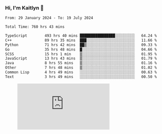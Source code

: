 ### Hi, I'm Kaitlyn 👋
<!--START_SECTION:waka-->

```txt
From: 29 January 2024 - To: 19 July 2024

Total Time: 760 hrs 43 mins

TypeScript        493 hrs 40 mins ████████████████░░░░░░░░░   64.24 %
C++               89 hrs 35 mins  ███░░░░░░░░░░░░░░░░░░░░░░   11.66 %
Python            71 hrs 42 mins  ██▒░░░░░░░░░░░░░░░░░░░░░░   09.33 %
Go                35 hrs 48 mins  █░░░░░░░░░░░░░░░░░░░░░░░░   04.66 %
SCSS              15 hrs 1 min    ▒░░░░░░░░░░░░░░░░░░░░░░░░   01.95 %
JavaScript        13 hrs 43 mins  ▒░░░░░░░░░░░░░░░░░░░░░░░░   01.79 %
Java              8 hrs 55 mins   ▒░░░░░░░░░░░░░░░░░░░░░░░░   01.16 %
Other             7 hrs 48 mins   ▒░░░░░░░░░░░░░░░░░░░░░░░░   01.02 %
Common Lisp       4 hrs 49 mins   ░░░░░░░░░░░░░░░░░░░░░░░░░   00.63 %
Text              3 hrs 49 mins   ░░░░░░░░░░░░░░░░░░░░░░░░░   00.50 %
```

<!--END_SECTION:waka-->

<figure><embed src="https://wakatime.com/share/@018d58bc-3d22-46c9-b2d7-4ed36fb8172d/243b5d9b-77cd-4133-89ff-dcc8f225fa18.svg"></embed></figure>
